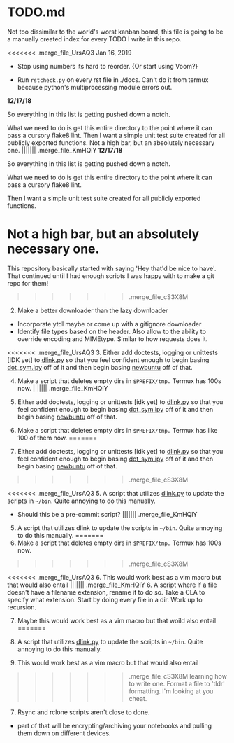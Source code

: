 # TODO.md

Not too dissimilar to the world's worst kanban board, this file is going to be a
manually created index for every TODO I write in this repo.

<<<<<<< .merge_file_UrsAQ3
Jan 16, 2019

- Stop using numbers its hard to reorder.
{Or start using Voom?}

- Run `rstcheck.py` on every rst file in ./docs. Can't do it from termux because
  python's multiprocessing module errors out.

**12/17/18**

So everything in this list is getting pushed down a notch.

What we need to do is get this entire directory to the point where it can pass a cursory flake8 lint.
Then I want a simple unit test suite created for all publicly exported functions.
Not a high bar, but an absolutely necessary one.
||||||| .merge_file_KmHQlY
**12/17/18**

So everything in this list is getting pushed down a notch.

What we need to do is get this entire directory to the point where it can pass a cursory flake8 lint.

Then I want a simple unit test suite created for all publicly exported functions.

Not a high bar, but an absolutely necessary one.
=======
This repository basically started with saying 'Hey that'd be nice to have'.
That continued until I had enough scripts I was happy with to make a git repo
for them!
>>>>>>> .merge_file_cS3X8M

2. Make a better downloader than the lazy downloader
  - Incorporate ytdl maybe or come up with a gitignore downloader
  - Identify file types based on the header. Also allow to the ability to
    override encoding and MIMEtype. Similar to how requests does it.

<<<<<<< .merge_file_UrsAQ3
3. Either add doctests, logging or unittests [IDK yet] to
[dlink.py](https://github.com/farisachugthai/utilities/python/dlink.py) so
that you feel confident enough to begin basing
[dot_sym.ipy](https://github.com/farisachugthai/utilities/python/dot_sym.ipy)
off of it and then begin basing [newbuntu](https://github.com/farisachugthai/newbuntu)
off of that.

4. Make a script that deletes empty dirs in `$PREFIX/tmp.` Termux has 100s now.
||||||| .merge_file_KmHQlY
3. Either add doctests, logging or unittests [idk yet] to [dlink.py](https://github.com/farisachugthai/utilities/python/dlink.py) so
that you feel confident enough to begin basing [dot_sym.ipy](https://github.com/farisachugthai/utilities/python/dot_sym.ipy) off of
it and then begin basing [newbuntu](https://github.com/farisachugthai/newbuntu) off of that.

4. Make a script that deletes empty dirs in `$PREFIX/tmp.` Termux has like 100
   of them now.
=======
3. Either add doctests, logging or unittests [idk yet] to
[dlink.py](https://github.com/farisachugthai/utilities/python/dlink.py) so
that you feel confident enough to begin basing
[dot_sym.ipy](https://github.com/farisachugthai/utilities/python/dot_sym.ipy)
off of it and then begin basing [newbuntu](https://github.com/farisachugthai/newbuntu)
off of that.
>>>>>>> .merge_file_cS3X8M

<<<<<<< .merge_file_UrsAQ3
5. A script that utilizes
[dlink.py](https://github.com/farisachugthai/utilities/python/dlink.py)
to update the scripts in `~/bin`. Quite annoying to do this manually.
  - Should this be a pre-commit script?
||||||| .merge_file_KmHQlY
5. A script that utilizes dlink to update the scripts in `~/bin`.
  Quite annoying to do this manually.
=======
4. Make a script that deletes empty dirs in `$PREFIX/tmp.` Termux has 100s now.
>>>>>>> .merge_file_cS3X8M

<<<<<<< .merge_file_UrsAQ3
6. This would work best as a vim macro but that would also entail
||||||| .merge_file_KmHQlY
6. A script where if a file doesn't have a filename extension, rename it to do
   so.
   Take a CLA to specify what extension.
   Start by doing every file in a dir. Work up to recursion.

7. Maybe this would work best as a vim macro but that woild also entail
=======
5. A script that utilizes
[dlink.py](https://github.com/farisachugthai/utilities/python/dlink.py)
to update the scripts in `~/bin`. Quite annoying to do this manually.

7. This would work best as a vim macro but that would also entail
>>>>>>> .merge_file_cS3X8M
   learning how to write one. Format a file to 'tldr' formatting. I'm looking
   at you cheat.

7. Rsync and rclone scripts aren't close to done.
  - part of that will be encrypting/archiving your notebooks and pulling
    them down on different devices.
